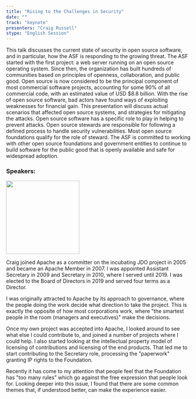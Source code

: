 ```yaml
---
title: "Rising to the Challenges in Security"
date: ""
track: "keynote"
presenters: "Craig Russell"
stype: "English Session"
--- 
```


This talk discusses the current state of security in open source software, and in particular, how the ASF is responding to the growing threat.
The ASF started with the first project: a web server running on an open source operating system. Since then, the organization has built hundreds of communities based on principles of openness, collaboration, and public good. 
Open source is now considered to be the principal component of most commercial software projects, accounting for some 90% of all commercial code, with an estimated value of USD $8.8 billion.
With the rise of open source software, bad actors have found ways of exploiting weaknesses for financial gain.
This presentation will discuss actual scenarios that affected open source systems, and strategies for mitigating the attacks.
Open source software has a specific role to play in helping to prevent attacks. Open source stewards are responsible for following a defined process to handle security vulnerabilities. Most open source foundations qualify for the role of steward.
The ASF is committed to working with other open source foundations and government entities to continue to build software for the public good that is openly available and safe for widespread adoption.

### Speakers:

<img src="https://sessionize.com/image/3194-400o400o1-94Sk7eKXZREt1kbzW2diBZ.jpg" width="200" /><br/>

Craig joined Apache as a committer on the incubating JDO project in 2005 and became an Apache Member in 2007. I was appointed Assistant Secretary in 2009 and Secretary in 2010, where I served until 2019. I was elected to the Board of Directors in 2019 and served four terms as a Director.

I was originally attracted to Apache by its approach to governance, where the people doing the work decide what direction to take the project. This is exactly the opposite of how most corporations work, where "the smartest people in the 
room (managers and executives)" make the decisions.

Once my own project was accepted into Apache, I looked around to see what else I could contribute to, and joined a number of projects where I could help. I also started looking at the intellectual property model of licensing of contributions and licensing of the end products. That led me to start contributing to the Secretary role, processing the "paperwork" granting IP rights to the Foundation.

Recently it has come to my attention that people feel that the Foundation has "too many rules" which go against the free expression that people look for. Looking deeper into this issue, I found that there are some common themes that, if understood better, can make the experience easier.
